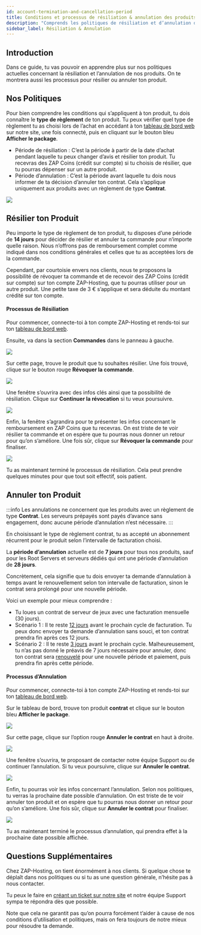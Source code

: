 ```yaml
---
id: account-termination-and-cancellation-period
title: Conditions et processus de résiliation & annulation des produits ZAP-Hosting
description: "Comprends les politiques de résiliation et d’annulation de ZAP-Hosting pour gérer efficacement ton produit et recevoir un crédit sur ton compte → Découvre tout maintenant"
sidebar_label: Résiliation & Annulation
---
```


## Introduction

Dans ce guide, tu vas pouvoir en apprendre plus sur nos politiques actuelles concernant la résiliation et l’annulation de nos produits. On te montrera aussi les processus pour résilier ou annuler ton produit.

## Nos Politiques

Pour bien comprendre les conditions qui s’appliquent à ton produit, tu dois connaître le **type de règlement** de ton produit. Tu peux vérifier quel type de règlement tu as choisi lors de l’achat en accédant à ton [tableau de bord web](https://zap-hosting.com/en/customer/) sur notre site, une fois connecté, puis en cliquant sur le bouton bleu **Afficher le package**.

- Période de résiliation : C’est la période à partir de la date d’achat pendant laquelle tu peux changer d’avis et résilier ton produit. Tu recevras des ZAP Coins (crédit sur compte) si tu choisis de résilier, que tu pourras dépenser sur un autre produit.
- Période d’annulation : C’est la période avant laquelle tu dois nous informer de ta décision d’annuler ton contrat. Cela s’applique uniquement aux produits avec un règlement de type **Contrat**.

![](https://screensaver01.zap-hosting.com/index.php/s/DwktektyCP4jfLM/preview)

## Résilier ton Produit

Peu importe le type de règlement de ton produit, tu disposes d’une période de **14 jours** pour décider de résilier et annuler ta commande pour n’importe quelle raison. Nous n’offrons pas de remboursement complet comme indiqué dans nos conditions générales et celles que tu as acceptées lors de la commande.

Cependant, par courtoisie envers nos clients, nous te proposons la possibilité de révoquer ta commande et de recevoir des ZAP Coins (crédit sur compte) sur ton compte ZAP-Hosting, que tu pourras utiliser pour un autre produit. Une petite taxe de 3 € s’applique et sera déduite du montant crédité sur ton compte.

#### Processus de Résiliation

Pour commencer, connecte-toi à ton compte ZAP-Hosting et rends-toi sur ton [tableau de bord web](https://zap-hosting.com/en/customer/).

Ensuite, va dans la section **Commandes** dans le panneau à gauche.

![](https://screensaver01.zap-hosting.com/index.php/s/TYJ5oGkDMyb6XQD/preview)

Sur cette page, trouve le produit que tu souhaites résilier. Une fois trouvé, clique sur le bouton rouge **Révoquer la commande**.

![](https://screensaver01.zap-hosting.com/index.php/s/2QEABQLPMWxy28q/preview)

Une fenêtre s’ouvrira avec des infos clés ainsi que ta possibilité de résiliation. Clique sur **Continuer la révocation** si tu veux poursuivre.

![](https://screensaver01.zap-hosting.com/index.php/s/8nB5LWn6xibnFf6/preview)

Enfin, la fenêtre s’agrandira pour te présenter les infos concernant le remboursement en ZAP Coins que tu recevras. On est triste de te voir résilier ta commande et on espère que tu pourras nous donner un retour pour qu’on s’améliore. Une fois sûr, clique sur **Révoquer la commande** pour finaliser.

![](https://screensaver01.zap-hosting.com/index.php/s/SYmz97Pc65qSbW8/preview)

Tu as maintenant terminé le processus de résiliation. Cela peut prendre quelques minutes pour que tout soit effectif, sois patient.

## Annuler ton Produit

:::info
Les annulations ne concernent que les produits avec un règlement de type **Contrat**. Les serveurs prépayés sont payés d’avance sans engagement, donc aucune période d’annulation n’est nécessaire.
:::

En choisissant le type de règlement contrat, tu as accepté un abonnement récurrent pour le produit selon l’intervalle de facturation choisi.

La **période d’annulation** actuelle est de **7 jours** pour tous nos produits, sauf pour les Root Servers et serveurs dédiés qui ont une période d’annulation de **28 jours**.

Concrètement, cela signifie que tu dois envoyer ta demande d’annulation à temps avant le renouvellement selon ton intervalle de facturation, sinon le contrat sera prolongé pour une nouvelle période.

Voici un exemple pour mieux comprendre :

- Tu loues un contrat de serveur de jeux avec une facturation mensuelle (30 jours).
- Scénario 1 : Il te reste <u>12 jours</u> avant le prochain cycle de facturation. Tu peux donc envoyer ta demande d’annulation sans souci, et ton contrat prendra fin après ces 12 jours.
- Scénario 2 : Il te reste <u>3 jours</u> avant le prochain cycle. Malheureusement, tu n’as pas donné le préavis de 7 jours nécessaire pour annuler, donc ton contrat sera <u>renouvelé</u> pour une nouvelle période et paiement, puis prendra fin après cette période.

#### Processus d’Annulation

Pour commencer, connecte-toi à ton compte ZAP-Hosting et rends-toi sur ton [tableau de bord web](https://zap-hosting.com/en/customer/).

Sur le tableau de bord, trouve ton produit **contrat** et clique sur le bouton bleu **Afficher le package**.

![](https://screensaver01.zap-hosting.com/index.php/s/Ep7QPaLiwJSS82N/preview)

Sur cette page, clique sur l’option rouge **Annuler le contrat** en haut à droite.

![](https://screensaver01.zap-hosting.com/index.php/s/cTwq7FD6pZzRyBb/preview)

Une fenêtre s’ouvrira, te proposant de contacter notre équipe Support ou de continuer l’annulation. Si tu veux poursuivre, clique sur **Annuler le contrat**.

![](https://screensaver01.zap-hosting.com/index.php/s/WqWsCLw9x9jP6Xe/preview)

Enfin, tu pourras voir les infos concernant l’annulation. Selon nos politiques, tu verras la prochaine date possible d’annulation. On est triste de te voir annuler ton produit et on espère que tu pourras nous donner un retour pour qu’on s’améliore. Une fois sûr, clique sur **Annuler le contrat** pour finaliser.

![](https://screensaver01.zap-hosting.com/index.php/s/DE9tFcJNZTHdR96/preview)

Tu as maintenant terminé le processus d’annulation, qui prendra effet à la prochaine date possible affichée.

## Questions Supplémentaires

Chez ZAP-Hosting, on tient énormément à nos clients. Si quelque chose te déplaît dans nos politiques ou si tu as une question générale, n’hésite pas à nous contacter.

Tu peux le faire en [créant un ticket sur notre site](https://zap-hosting.com/en/customer/support/) et notre équipe Support sympa te répondra dès que possible.

Note que cela ne garantit pas qu’on pourra forcément t’aider à cause de nos conditions d’utilisation et politiques, mais on fera toujours de notre mieux pour résoudre ta demande.